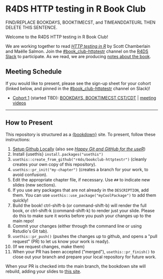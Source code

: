 # R4DS HTTP testing in R Book Club

FIND/REPLACE BOOKDAYS, BOOKTIMECST, and TIMEANDDATEURL THEN DELETE THIS SENTENCE.

Welcome to the R4DS HTTP testing in R Book Club!

We are working together to read [_HTTP testing in R_](https://books.ropensci.org/http-testing/) by Scott Chamberlain and Maëlle Salmon.
Join the [#book_club-httptestr](https://rfordatascience.slack.com/archives/C03G5P13A1Z) channel on the [R4DS Slack](https://r4ds.io/join) to participate.
As we read, we are producing [notes about the book](https://r4ds.io/httptestr).

## Meeting Schedule

If you would like to present, please see the sign-up sheet for your cohort (linked below, and pinned in the [#book_club-httptestr](https://rfordatascience.slack.com/archives/C03G5P13A1Z) channel on Slack)!

- [Cohort 1](https://docs.google.com/spreadsheets/d/1kKBnJ-e2cZCcBAOnF3NHT9iXzXmUTQGwN7eFPrLDsyQ/edit?usp=sharing) (started TBD): [BOOKDAYS, BOOKTIMECST CST/CDT](TIMEANDDATEURL) | [meeting videos](https://www.youtube.com/playlist?list=PL3x6DOfs2NGjbhtOKn_p-M-bfqTb6zx4H)

<hr>


## How to Present

This repository is structured as a [{bookdown}](https://CRAN.R-project.org/package=bookdown) site.
To present, follow these instructions:

1. [Setup Github Locally](https://www.youtube.com/watch?v=hNUNPkoledI) (also see [_Happy Git and GitHub for the useR_](https://happygitwithr.com/github-acct.html))
2. Install {usethis} `install.packages("usethis")`
3. `usethis::create_from_github("r4ds/bookclub-httptestr")` (cleanly creates your own copy of this repository).
4. `usethis::pr_init("my-chapter")` (creates a branch for your work, to avoid confusion).
5. Edit the appropriate chapter file, if necessary. Use `##` to indicate new slides (new sections).
7. If you use any packages that are not already in the `DESCRIPTION`, add them. You can use `usethis::use_package("myCoolPackage")` to add them quickly!
8. Build the book! ctrl-shift-b (or command-shift-b) will render the full book, or ctrl-shift-k (command-shift-k) to render just your slide. Please do this to make sure it works before you push your changes up to the main repo!
9. Commit your changes (either through the command line or using Rstudio's Git tab).
10. `usethis::pr_push()` (pushes the changes up to github, and opens a "pull request" (PR) to let us know your work is ready).
11. (If we request changes, make them)
12. When your PR has been accepted ("merged"), `usethis::pr_finish()` to close out your branch and prepare your local repository for future work.

When your PR is checked into the main branch, the bookdown site will rebuild, adding your slides to [this site](https://r4ds.io/httptestr).
